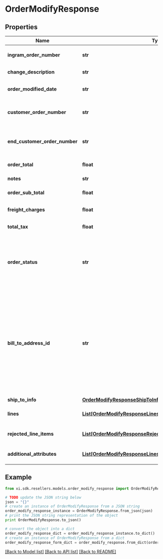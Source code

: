 # OrderModifyResponse


## Properties

Name | Type | Description | Notes
------------ | ------------- | ------------- | -------------
**ingram_order_number** | **str** | The IngramMicro order number. | [optional] 
**change_description** | **str** | The description of the change. | [optional] 
**order_modified_date** | **str** | The date the order was modified. | [optional] 
**customer_order_number** | **str** | The reseller&#39;s order number for reference in their system. | [optional] 
**end_customer_order_number** | **str** | The end user/customer&#39;s order number for reference in their system. | [optional] 
**order_total** | **float** | The total for the order. | [optional] 
**notes** | **str** | Order-level notes. | [optional] 
**order_sub_total** | **float** | The sub total for the order. | [optional] 
**freight_charges** | **float** | The freight charges for the order. | [optional] 
**total_tax** | **float** | The total tax for the order. | [optional] 
**order_status** | **str** | The status of the order. One of the following. Backordered, In Progress, Shipped, Delivered, Canceled, On Hold | [optional] 
**bill_to_address_id** | **str** | Suffix used to identify billing address. Created during onboarding. Resellers are provided with one or more address IDs depending on how many bill to addresses they need for various flooring companies they are using for credit. | [optional] 
**ship_to_info** | [**OrderModifyResponseShipToInfo**](OrderModifyResponseShipToInfo.md) |  | [optional] 
**lines** | [**List[OrderModifyResponseLinesInner]**](OrderModifyResponseLinesInner.md) | The line-level details for the order. | [optional] 
**rejected_line_items** | [**List[OrderModifyResponseRejectedLineItemsInner]**](OrderModifyResponseRejectedLineItemsInner.md) | Details for failed lines in the order. | [optional] 
**additional_attributes** | [**List[OrderModifyResponseLinesInnerAdditionalAttributesInner]**](OrderModifyResponseLinesInnerAdditionalAttributesInner.md) | Header-level additional attributes. | [optional] 

## Example

```python
from xi.sdk.resellers.models.order_modify_response import OrderModifyResponse

# TODO update the JSON string below
json = "{}"
# create an instance of OrderModifyResponse from a JSON string
order_modify_response_instance = OrderModifyResponse.from_json(json)
# print the JSON string representation of the object
print OrderModifyResponse.to_json()

# convert the object into a dict
order_modify_response_dict = order_modify_response_instance.to_dict()
# create an instance of OrderModifyResponse from a dict
order_modify_response_form_dict = order_modify_response.from_dict(order_modify_response_dict)
```
[[Back to Model list]](../README.md#documentation-for-models) [[Back to API list]](../README.md#documentation-for-api-endpoints) [[Back to README]](../README.md)


